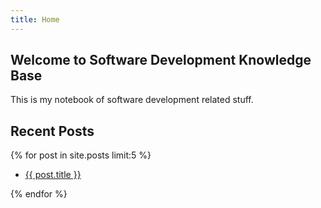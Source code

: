 ```yaml
---
title: Home
---
```


## Welcome to Software Development Knowledge Base 

This is my notebook of software development related stuff.

## Recent Posts
{% for post in site.posts limit:5 %}
<ul>
    <li>
      <a href="{{ post.url }}">{{ post.title }}</a>
    </li>
</ul>
{% endfor %}



